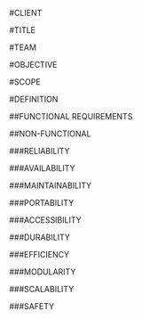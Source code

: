 #CLIENT

#TITLE

#TEAM

#OBJECTIVE

#SCOPE

#DEFINITION

##FUNCTIONAL REQUIREMENTS

##NON-FUNCTIONAL

###RELIABILITY

###AVAILABILITY

###MAINTAINABILITY

###PORTABILITY

###ACCESSIBILITY

###DURABILITY

###EFFICIENCY

###MODULARITY

###SCALABILITY

###SAFETY

